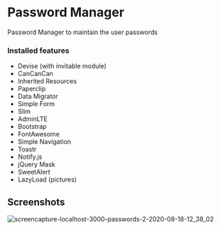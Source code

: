 # Password Manager

Password Manager to maintain the user passwords

### Installed features
- Devise (with invitable module)
- CanCanCan
- Inherited Resources
- Paperclip
- Data Migrator
- Simple Form
- Slim
- AdminLTE
- Bootstrap
- FontAwesome
- Simple Navigation
- Toastr
- Notify.js
- jQuery Mask
- SweetAlert
- LazyLoad (pictures)

## Screenshots

![screencapture-localhost-3000-passwords-2-2020-08-18-12_38_02](https://user-images.githubusercontent.com/50949606/90481853-11c55600-e150-11ea-9da6-a72411cd472c.png)
